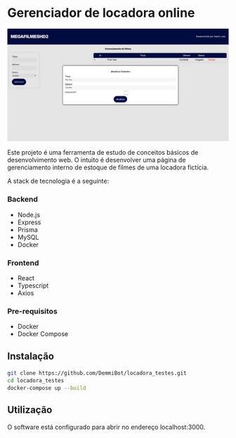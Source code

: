 # Gerenciador de locadora online

![Imagem do projeto](<The App.png>)

Este projeto é uma ferramenta de estudo de conceitos básicos de desenvolvimento web.
O intuito é desenvolver uma página de gerenciamento interno de estoque de filmes de uma locadora fictícia.

A stack de tecnologia é a seguinte:

### Backend

- Node.js
- Express
- Prisma
- MySQL
- Docker

### Frontend

- React
- Typescript
- Axios


### Pre-requisitos
- Docker
- Docker Compose

## Instalação

```bash
git clone https://github.com/DemmiBot/locadora_testes.git
cd locadora_testes
docker-compose up --build
```

## Utilização

O software está configurado para abrir no endereço localhost:3000.